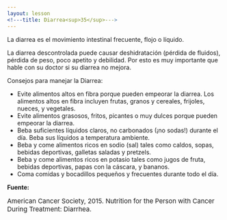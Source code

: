 ```yaml
---
layout: lesson
<!---title: Diarrea<sup>35</sup>--->
---
```


La diarrea es el movimiento intestinal frecuente, flojo o líquido. 

La diarrea descontrolada puede causar deshidratación (pérdida de fluidos), pérdida de peso, poco apetito y debilidad. Por esto es muy importante que hable con su doctor si su diarrea no mejora.  

Consejos para manejar la Diarrea:

* Evite alimentos altos en fibra porque pueden empeorar la diarrea. Los alimentos altos en fibra incluyen frutas, granos y cereales, frijoles, nueces, y vegetales. 
* Evite alimentos grasosos, fritos, picantes o muy dulces porque pueden empeorar la diarrea. 
* Beba suficientes líquidos claros, no carbonados (¡no sodas!) durante el día. Beba sus líquidos a temperatura ambiente.
* Beba y come alimentos ricos en sodio (sal) tales como caldos, sopas, bebidas deportivas, galletas saladas y pretzels.  
* Beba y come alimentos ricos en potasio tales como jugos de fruta, bebidas deportivas, papas con la cáscara, y bananos. 
* Coma comidas y bocadillos pequeños y frecuentes durante todo el día. 

**Fuente:**

<span style="font-size:15px;">American Cancer Society, 2015. Nutrition for the Person with Cancer During Treatment: Diarrhea.</span>
